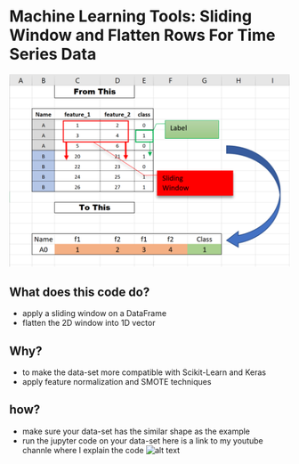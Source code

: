 # Machine Learning Tools: Sliding Window and Flatten Rows For Time Series Data
![alt text](https://github.com/AlexanderMonneret/Sliding-Window-Flatten-Data-Rows-Python-/blob/main/repo_screen_shots/Screenshot_2.png)
## What does this code do?
- apply a sliding window on a DataFrame
- flatten the 2D window into 1D vector
## Why?
- to make the data-set more compatible with Scikit-Learn and Keras
- apply feature normalization and SMOTE techniques
## how?
- make sure your data-set has the similar shape as the example
- run the jupyter code on your data-set
here is a link to my youtube channle where I explain the code 
![alt text](https://youtu.be/uK1SXGNxazY)


